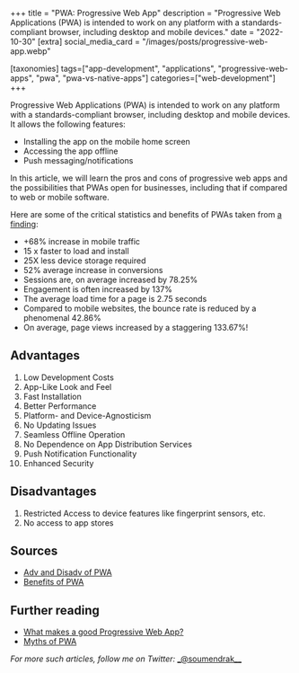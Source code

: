 +++
title = "PWA: Progressive Web App"
description = "Progressive Web Applications (PWA) is intended to work on any platform with a standards-compliant browser, including desktop and mobile devices."
date = "2022-10-30"
[extra]
social_media_card = "/images/posts/progressive-web-app.webp"

[taxonomies]
tags=["app-development", "applications", "progressive-web-apps", "pwa", "pwa-vs-native-apps"]
categories=["web-development"]
+++

Progressive Web Applications (PWA) is intended to work on any platform with a standards-compliant browser, including desktop and mobile devices. It allows the following features:

- Installing the app on the mobile home screen
- Accessing the app offline
- Push messaging/notifications

In this article, we will learn the pros and cons of progressive web apps and the possibilities that PWAs open for businesses, including that if compared to web or mobile software.

Here are some of the critical statistics and benefits of PWAs taken from [a finding](https://appinstitute.com/progressive-web-apps-infographic/):

- +68% increase in mobile traffic
- 15 x faster to load and install
- 25X less device storage required
- 52% average increase in conversions
- Sessions are, on average increased by 78.25%
- Engagement is often increased by 137%
- The average load time for a page is 2.75 seconds
- Compared to mobile websites, the bounce rate is reduced by a phenomenal 42.86%
- On average, page views increased by a staggering 133.67%!

## Advantages

1. Low Development Costs
2. App-Like Look and Feel
3. Fast Installation
4. Better Performance
5. Platform- and Device-Agnosticism
6. No Updating Issues
7. Seamless Offline Operation
8. No Dependence on App Distribution Services
9. Push Notification Functionality
10. Enhanced Security

## Disadvantages

1. Restricted Access to device features like fingerprint sensors, etc.
2. No access to app stores

## Sources

- [Adv and Disadv of PWA](https://moqod.com/blog/advantages-and-disadvantages-of-pwa-progressive-web-app/)
- [Benefits of PWA](https://www.sam-solutions.com/blog/the-benefits-of-progressive-web-apps-pwa-for-business/)

## Further reading

- [What makes a good Progressive Web App?](https://web.dev/pwa-checklist/)
- [Myths of PWA](https://www.davrous.com/2019/10/18/myth-busting-pwas-the-new-edge-edition/)

_For more such articles, follow me on Twitter:_ [\_@soumendrak\_\_](https://www.twitter.com/soumendrak_)
